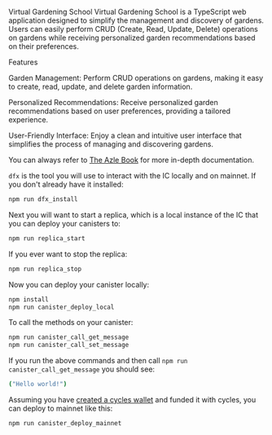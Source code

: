 Virtual Gardening School
Virtual Gardening School is a TypeScript web application designed to simplify the management and discovery of gardens. Users can easily perform CRUD (Create, Read, Update, Delete) operations on gardens while receiving personalized garden recommendations based on their preferences.

Features

Garden Management: Perform CRUD operations on gardens, making it easy to create, read, update, and delete garden information.

Personalized Recommendations: Receive personalized garden recommendations based on user preferences, providing a tailored experience.

User-Friendly Interface: Enjoy a clean and intuitive user interface that simplifies the process of managing and discovering gardens.


You can always refer to [The Azle Book](https://demergent-labs.github.io/azle/) for more in-depth documentation.

`dfx` is the tool you will use to interact with the IC locally and on mainnet. If you don't already have it installed:

```bash
npm run dfx_install
```

Next you will want to start a replica, which is a local instance of the IC that you can deploy your canisters to:

```bash
npm run replica_start
```

If you ever want to stop the replica:

```bash
npm run replica_stop
```

Now you can deploy your canister locally:

```bash
npm install
npm run canister_deploy_local
```

To call the methods on your canister:

```bash
npm run canister_call_get_message
npm run canister_call_set_message
```

If you run the above commands and then call `npm run canister_call_get_message` you should see:

```bash
("Hello world!")
```

Assuming you have [created a cycles wallet](https://internetcomputer.org/docs/current/developer-docs/quickstart/network-quickstart) and funded it with cycles, you can deploy to mainnet like this:

```bash
npm run canister_deploy_mainnet
```
